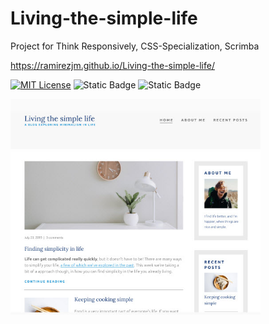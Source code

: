 # Living-the-simple-life
Project for Think Responsively, CSS-Specialization, Scrimba 

https://ramirezjm.github.io/Living-the-simple-life/

[![MIT License](https://img.shields.io/badge/License-MIT-green.svg)](https://choosealicense.com/licenses/mit/)
![Static Badge](https://img.shields.io/badge/HTML5-%23f06529)
![Static Badge](https://img.shields.io/badge/CSS3-%232965f1)

<div>
    <img src="./assets/images/screenshot.jpg" width="400"img> 
</div>
